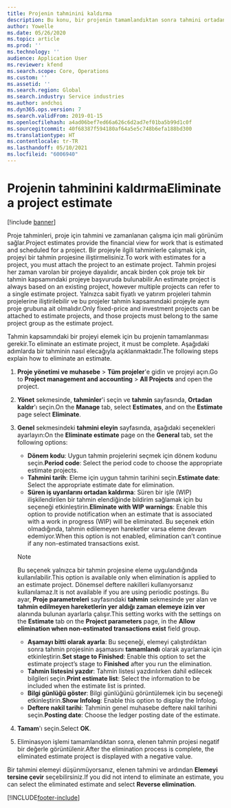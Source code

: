 ```yaml
---
title: Projenin tahminini kaldırma
description: Bu konu, bir projenin tamamlandıktan sonra tahmini ortadan kaldırma hakkında bilgi sağlar.
author: Yowelle
ms.date: 05/26/2020
ms.topic: article
ms.prod: ''
ms.technology: ''
audience: Application User
ms.reviewer: kfend
ms.search.scope: Core, Operations
ms.custom: ''
ms.assetid: ''
ms.search.region: Global
ms.search.industry: Service industries
ms.author: andchoi
ms.dyn365.ops.version: 7
ms.search.validFrom: 2019-01-15
ms.openlocfilehash: a4ad06bef7ed66a626c6d2ad7ef01ba5b99d1c0f
ms.sourcegitcommit: 40f68387f594180af64a5e5c748b6efa188bd300
ms.translationtype: HT
ms.contentlocale: tr-TR
ms.lasthandoff: 05/10/2021
ms.locfileid: "6006940"
---
```

# <a name="eliminate-a-project-estimate"></a><span data-ttu-id="9cff1-103">Projenin tahminini kaldırma</span><span class="sxs-lookup"><span data-stu-id="9cff1-103">Eliminate a project estimate</span></span>

[!include [banner](../includes/banner.md)]

<span data-ttu-id="9cff1-104">Proje tahminleri, proje için tahmini ve zamanlanan çalışma için mali görünüm sağlar.</span><span class="sxs-lookup"><span data-stu-id="9cff1-104">Project estimates provide the financial view for work that is estimated and scheduled for a project.</span></span> <span data-ttu-id="9cff1-105">Bir projeyle ilgili tahminlerle çalışmak için, projeyi bir tahmin projesine iliştirmelisiniz.</span><span class="sxs-lookup"><span data-stu-id="9cff1-105">To work with estimates for a project, you must attach the project to an estimate project.</span></span> <span data-ttu-id="9cff1-106">Tahmin projesi her zaman varolan bir projeye dayalıdır, ancak birden çok proje tek bir tahmin kapsamındaki projeye başvuruda bulunabilir.</span><span class="sxs-lookup"><span data-stu-id="9cff1-106">An estimate project is always based on an existing project, however multiple projects can refer to a single estimate project.</span></span> <span data-ttu-id="9cff1-107">Yalnızca sabit fiyatlı ve yatırım projeleri tahmin projelerine iliştirilebilir ve bu projeler tahmin kapsamındaki projeyle aynı proje grubuna ait olmalıdır.</span><span class="sxs-lookup"><span data-stu-id="9cff1-107">Only fixed-price and investment projects can be attached to estimate projects, and those projects must belong to the same project group as the estimate project.</span></span>

<span data-ttu-id="9cff1-108">Tahmin kapsamındaki bir projeyi elemek için bu projenin tamamlanması gerekir.</span><span class="sxs-lookup"><span data-stu-id="9cff1-108">To eliminate an estimate project, it must be complete.</span></span> <span data-ttu-id="9cff1-109">Aşağıdaki adımlarda bir tahminin nasıl elecağıyla açıklanmaktadır.</span><span class="sxs-lookup"><span data-stu-id="9cff1-109">The following steps explain how to eliminate an estimate.</span></span>

1. <span data-ttu-id="9cff1-110">**Proje yönetimi ve muhasebe** > **Tüm projeler**'e gidin ve projeyi açın.</span><span class="sxs-lookup"><span data-stu-id="9cff1-110">Go to **Project management and accounting** > **All Projects** and open the project.</span></span> 
2. <span data-ttu-id="9cff1-111">**Yönet** sekmesinde, **tahminler**'i seçin ve **tahmin** sayfasında, **Ortadan kaldır**'ı seçin.</span><span class="sxs-lookup"><span data-stu-id="9cff1-111">On the **Manage** tab, select **Estimates**, and on the **Estimate** page select **Eliminate**.</span></span>
3. <span data-ttu-id="9cff1-112">**Genel** sekmesindeki **tahmini eleyin** sayfasında, aşağıdaki seçenekleri ayarlayın:</span><span class="sxs-lookup"><span data-stu-id="9cff1-112">On the **Eliminate estimate** page on the **General** tab, set the following options:</span></span>

   - <span data-ttu-id="9cff1-113">**Dönem kodu**: Uygun tahmin projelerini seçmek için dönem kodunu seçin.</span><span class="sxs-lookup"><span data-stu-id="9cff1-113">**Period code**: Select the period code to choose the appropriate estimate projects.</span></span> 
   - <span data-ttu-id="9cff1-114">**Tahmini tarih**: Eleme için uygun tahmin tarihini seçin.</span><span class="sxs-lookup"><span data-stu-id="9cff1-114">**Estimate date**: Select the appropriate estimate date for elimination.</span></span>
   - <span data-ttu-id="9cff1-115">**Süren iş uyarılarını ortadan kaldırma**: Süren bir işle (WIP) ilişkilendirilen bir tahmin elendiğinde bildirim sağlamak için bu seçeneği etkinleştirin.</span><span class="sxs-lookup"><span data-stu-id="9cff1-115">**Eliminate with WIP warnings**: Enable this option to provide notification when an estimate that is associated with a work in progress (WIP) will be eliminated.</span></span> <span data-ttu-id="9cff1-116">Bu seçenek etkin olmadığında, tahmin edilemeyen hareketler varsa eleme devam edemiyor.</span><span class="sxs-lookup"><span data-stu-id="9cff1-116">When this option is not enabled, elimination can’t continue if any non-estimated transactions exist.</span></span> 
   > [!NOTE]
   > <span data-ttu-id="9cff1-117">Bu seçenek yalnızca bir tahmin projesine eleme uygulandığında kullanılabilir.</span><span class="sxs-lookup"><span data-stu-id="9cff1-117">This option is available only when elimination is applied to an estimate project.</span></span> <span data-ttu-id="9cff1-118">Dönemsel deftere nakilleri kullanıyorsanız kullanılamaz.</span><span class="sxs-lookup"><span data-stu-id="9cff1-118">It is not available if you are using periodic postings.</span></span> <span data-ttu-id="9cff1-119">Bu ayar, **Proje parametreleri** sayfasındaki **tahmin** sekmesinde yer alan ve **tahmin edilmeyen hareketlerin yer aldığı zaman elemeye izin ver** alanında bulunan ayarlarla çalışır.</span><span class="sxs-lookup"><span data-stu-id="9cff1-119">This setting works with the settings on the **Estimate** tab on the **Project parameters** page, in the **Allow elimination when non-estimated transactions exist** field group.</span></span>
   - <span data-ttu-id="9cff1-120">**Aşamayı bitti olarak ayarla**: Bu seçeneği, elemeyi çalıştırdıktan sonra tahmin projesinin aşamasını **tamamlandı** olarak ayarlamak için etkinleştirin.</span><span class="sxs-lookup"><span data-stu-id="9cff1-120">**Set stage to Finished**: Enable this option to set the estimate project’s stage to **Finished** after you run the elimination.</span></span>
   - <span data-ttu-id="9cff1-121">**Tahmin listesini yazdır**: Tahmin listesi yazdırılırken dahil edilecek bilgileri seçin.</span><span class="sxs-lookup"><span data-stu-id="9cff1-121">**Print estimate list**: Select the information to be included when the estimate list is printed.</span></span>
   - <span data-ttu-id="9cff1-122">**Bilgi günlüğü göster**: Bilgi günlüğünü görüntülemek için bu seçeneği etkinleştirin.</span><span class="sxs-lookup"><span data-stu-id="9cff1-122">**Show Infolog**: Enable this option to display the Infolog.</span></span>
   - <span data-ttu-id="9cff1-123">**Deftere nakil tarihi**: Tahminin genel muhasebe deftere nakil tarihini seçin.</span><span class="sxs-lookup"><span data-stu-id="9cff1-123">**Posting date**: Choose the ledger posting date of the estimate.</span></span>

4.  <span data-ttu-id="9cff1-124">**Tamam**'ı seçin.</span><span class="sxs-lookup"><span data-stu-id="9cff1-124">Select **OK**.</span></span>
5. <span data-ttu-id="9cff1-125">Eliminasyon işlemi tamamlandıktan sonra, elenen tahmin projesi negatif bir değerle görüntülenir.</span><span class="sxs-lookup"><span data-stu-id="9cff1-125">After the elimination process is complete, the eliminated estimate project is displayed with a negative value.</span></span> 

<span data-ttu-id="9cff1-126">Bir tahmini elemeyi düşünmüyorsanız, elenen tahmini ve ardından **Elemeyi tersine çevir** seçebilirsiniz.</span><span class="sxs-lookup"><span data-stu-id="9cff1-126">If you did not intend to eliminate an estimate, you can select the eliminated estimate and select **Reverse elimination**.</span></span>   


[!INCLUDE[footer-include](../includes/footer-banner.md)]